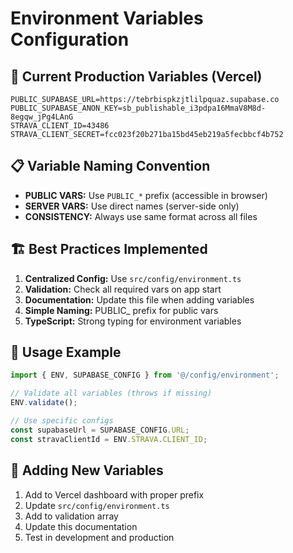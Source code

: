 # Environment Variables Configuration

## 🔧 Current Production Variables (Vercel)

```
PUBLIC_SUPABASE_URL=https://tebrbispkzjtlilpquaz.supabase.co
PUBLIC_SUPABASE_ANON_KEY=sb_publishable_i3pdpa16MmaV8M8d-8egqw_jPg4LAnG
STRAVA_CLIENT_ID=43486
STRAVA_CLIENT_SECRET=fcc023f20b271ba15bd45eb219a5fecbbcf4b752
```

## 📋 Variable Naming Convention

- **PUBLIC VARS:** Use `PUBLIC_*` prefix (accessible in browser)
- **SERVER VARS:** Use direct names (server-side only)
- **CONSISTENCY:** Always use same format across all files

## 🏗️ Best Practices Implemented

1. **Centralized Config:** Use `src/config/environment.ts`
2. **Validation:** Check all required vars on app start
3. **Documentation:** Update this file when adding variables
4. **Simple Naming:** PUBLIC_ prefix for public vars
5. **TypeScript:** Strong typing for environment variables

## 🔧 Usage Example

```typescript
import { ENV, SUPABASE_CONFIG } from '@/config/environment';

// Validate all variables (throws if missing)
ENV.validate();

// Use specific configs
const supabaseUrl = SUPABASE_CONFIG.URL;
const stravaClientId = ENV.STRAVA.CLIENT_ID;
```

## 🚨 Adding New Variables

1. Add to Vercel dashboard with proper prefix
2. Update `src/config/environment.ts`
3. Add to validation array
4. Update this documentation
5. Test in development and production
